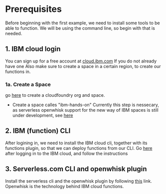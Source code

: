 # Prerequisites
Before beginning with the first example, we need to install some tools to be able to function. We will be using the command line, so begin with that is needed. 

## 1. IBM cloud login
You can sign up for a free account at [cloud.ibm.com](https://cloud.ibm.com/) If you do not already have one
Also make sure to create a space in a certain region, to create our functions in.

### 1a. Create a Space
go [here](https://cloud.ibm.com/docs/account?topic=account-orgsspacesusers) to create a cloudfoundry org and space.
* Create a space calles "ibm-hands-on"
Currently this step is nessecary, as serverless openwhisk support for the new way of IBM spaces is still under development, see [here](https://github.com/serverless/serverless-openwhisk/issues/169)

## 2. IBM (function) CLI
After logining in, we need to install the IBM cloud cli, together with its functions plugin, so that we can deploy functions from our CLI.
Go [here](https://cloud.ibm.com/functions/learn/cli) after logging in to the IBM cloud, and follow the instructions

## 3. Serverless.com CLI and openwhisk plugin
Install the serverless cli and the openwhisk plugin by following [this](https://serverless.com/framework/docs/providers/openwhisk/guide/installation/) link. Openwhisk is the technology behind IBM cloud functions.
